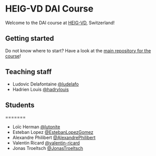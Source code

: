 # HEIG-VD DAI Course

Welcome to the DAI course at [HEIG-VD](https://heig-vd.ch), Switzerland!

## Getting started
Do not know where to start? Have a look at the
[main repository for the course](https://github.com/heig-vd-dai-course/heig-vd-dai-course)!

## Teaching staff
<!--
Please add your name in alphabetical order (by last name) in this format:
First name Last name [@GitHub username](https://github.com/USERNAME)
-->

- Ludovic Delafontaine [@ludelafo](https://github.com/ludelafo/)
- Hadrien Louis [@hadrylouis](https://github.com/hadrylouis)

## Students
<!--
Please add your name in alphabetical order (by last name) in this format:
First name Last name [@GitHub username](https://github.com/USERNAME)
-->

=======

- Loïc Herman [@lutonite](https://github.com/Lutonite)
- Esteban Lopez [@EstebanLopezGomez](https://github.com/EstebanLopezGomez)
- Alexandre Philibert [@AlexandrePhilibert](https://github.com/AlexandrePhilibert)
- Valentin Ricard [@valentin-ricard](https://github-com/valentin-ricard) 
- Jonas Troeltsch [@JonasTroeltsch](https://github.com/JonasTroeltsch)

